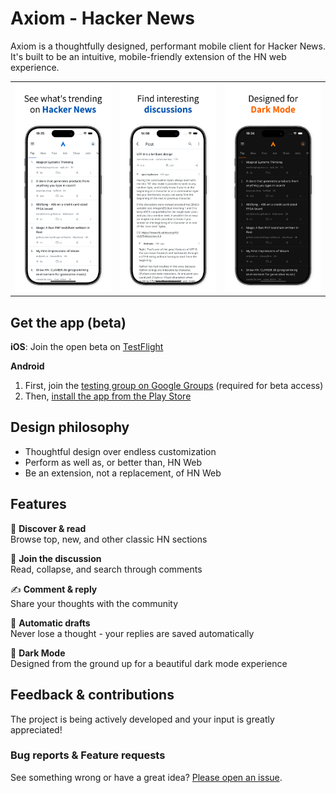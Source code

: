 # Axiom - Hacker News

Axiom is a thoughtfully designed, performant mobile client for Hacker News. It's built to be an intuitive, mobile-friendly extension of the HN web experience. 

<table>
  <tr>
    <td><img src="./packages/app_ui/assets/screenshots/ios/01.png" alt="Home feed" width="200"></td>
    <td><img src="./packages/app_ui/assets/screenshots/ios/02.png" alt="Post page with comments" width="200"></td>
    <td><img src="./packages/app_ui/assets/screenshots/ios/03.png" alt="Dark mode" width="200"></td>
  </tr>
</table>

## Get the app (beta)

**iOS**:
Join the open beta on [TestFlight](https://testflight.apple.com/join/44cHjDBb)

**Android**
1. First, join the [testing group on Google Groups](https://groups.google.com/g/axiom-hacker-news) (required for beta access)
2. Then, [install the app from the Play Store](https://play.google.com/store/apps/details?id=com.lukasmirbt.hackerclient)

## Design philosophy

- Thoughtful design over endless customization
- Perform as well as, or better than, HN Web
- Be an extension, not a replacement, of HN Web

## Features

👀 **Discover & read**  
Browse top, new, and other classic HN sections

💬 **Join the discussion**  
Read, collapse, and search through comments

✍️ **Comment & reply**  
Share your thoughts with the community

💾 **Automatic drafts**  
Never lose a thought - your replies are saved automatically

🌙 **Dark Mode**  
Designed from the ground up for a beautiful dark mode experience

## Feedback & contributions
The project is being actively developed and your input is greatly appreciated!

### Bug reports & Feature requests
See something wrong or have a great idea? [Please open an issue](https://github.com/LukasMirbt/hacker_news/issues).